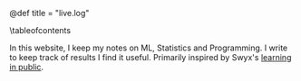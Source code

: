 @def title = "live.log"

\tableofcontents <!-- you can use \toc as well -->

In this website, I keep my notes on ML, Statistics and Programming. I write to keep track of results I find it useful. Primarily inspired by Swyx's [learning in public](https://www.swyx.io/writing/learn-in-public/).

